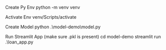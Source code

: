 Create Py Env
    python -m venv venv

Activate Env
    venv/Scripts/activate

Create Model
    python .\model-demo\model.py

Run Streamlit App (make sure .pkl is present)
    cd model-demo
    streamlit run .\loan_app.py

